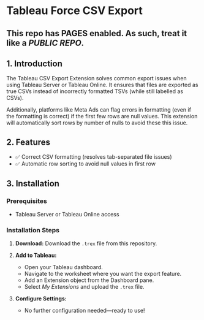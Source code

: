 
# **Tableau Force CSV Export**  

## This repo has PAGES enabled. As such, treat it like a *PUBLIC REPO*.

## **1. Introduction**  
The Tableau CSV Export Extension solves common export issues when using Tableau Server or Tableau Online. It ensures that files are exported as true CSVs instead of incorrectly formatted TSVs (while still labelled as CSVs). 

Additionally, platforms like Meta Ads can flag errors in formatting (even if the formatting is correct) if the first few rows are null values. This extension will automatically sort rows by number of nulls to avoid these this issue.


## **2. Features**  
- ✅ Correct CSV formatting (resolves tab-separated file issues)  
- ✅ Automatic row sorting to avoid null values in first row


## **3. Installation**  

### **Prerequisites**  
- Tableau Server or Tableau Online access  

### **Installation Steps**  
1. **Download:** Download the `.trex` file from this repository.
2. **Add to Tableau:**   
   - Open your Tableau dashboard.  
   - Navigate to the worksheet where you want the export feature.  
   - Add an Extension object from the Dashboard pane.  
   - Select *My Extensions* and upload the `.trex` file.  

3. **Configure Settings:**   
   - No further configuration needed—ready to use!  
